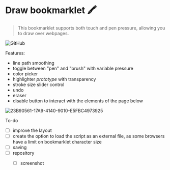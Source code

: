 # Draw bookmarklet :crayon:
> This bookmarklet supports both touch and pen pressure, allowing you to draw over webpages.
 
 
 ![GitHub](https://img.shields.io/github/license/henriquemor/draw-bookmarklet?color=lightgray&style=flat-square)
 
 
Features:
- line path smoothing
- toggle between "pen" and "brush" with variable pressure
- color picker
- highlighter _prototype_ with transparency
- stroke size slider control
- undo
- eraser
- disable button to interact with the elements of the page below


![23B90561-17A9-4140-9010-E5FBC4973925](https://user-images.githubusercontent.com/8562380/232147750-10d129e6-208a-4a5d-b1bb-d85327498761.jpeg)



To-do
- [ ] improve the layout
- [ ] create the option to load the script as an external file, as some browsers have a limit on bookmarklet character size
- [ ] saving
- [ ] repository
  - [ ] screenshot

